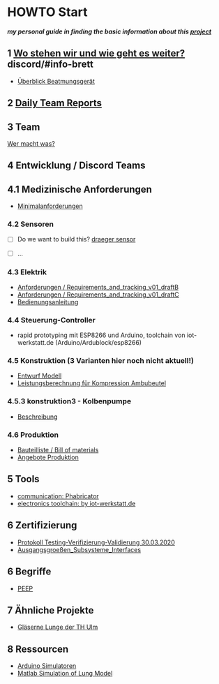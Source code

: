 # HOWTO Start

***my personal guide in finding the basic information about this [project](https://devpost.com/software/diy-beatmungsgerat)***

## 1 [Wo stehen wir und wie geht es weiter?](https://cdn.discordapp.com/attachments/693421256891957289/693454160758177872/Wo_stehen_wir_und_wie_kann_es_weitergehen.pdf) discord/#info-brett
- [Überblick Beatmungsgerät](https://youtu.be/OrpJNif2TN0)

## 2 [Daily Team Reports](https://drive.google.com/drive/folders/1Poj6eQrTGcuFaNvTQpUK7rhnsla_4bZM)

## 3 Team
[Wer macht was?]()

## 4 Entwicklung / Discord Teams

## 4.1 Medizinische Anforderungen
- [Minimalanforderungen](https://drive.google.com/file/d/1TL7LtARnfs0eHmBsbylj6cVH2k5HUjBI/view)

### 4.2 Sensoren

- [ ] Do we want to build this? [draeger sensor](https://www.intersurgical-webshop.de/artikel/e-FlowSensor_fr_Drger_Evita_Ventilatoren_auer_V500)
- [ ] ...


### 4.3 Elektrik

- [Anforderungen / Requirements_and_tracking_v01_draftB](https://docs.google.com/spreadsheets/d/1oL9XO6Ey1GSyyw_gpmk-_erB-_KR36lmKQfrJcQtAf0/edit#gid=0)
- [Anforderungen / Requirements_and_tracking_v01_draftC](https://docs.google.com/spreadsheets/d/1oL9XO6Ey1GSyyw_gpmk-_erB-_KR36lmKQfrJcQtAf0/edit#gid=437576008)
- [Bedienungsanleitung](https://docs.google.com/document/d/1diFWp0zVw1RVwhWoNN3_kPNcdyZHOF1CVrcSIN-Yl4k/edit#)

### 4.4 Steuerung-Controller
- rapid prototyping mit ESP8266 und Arduino, toolchain von iot-werkstatt.de (Arduino/Ardublock/esp8266)

### 4.5 Konstruktion (3 Varianten hier noch nicht aktuell!)
- [Entwurf Modell](https://cad.onshape.com/documents/ca3252cb6ee1b301e7aaa2a6/w/63ce40e8b005bb09dedd9581/e/d98ecacadf5dcafe85eaabc6)
- [Leistungsberechnung für Kompression Ambubeutel](https://drive.google.com/file/d/13MQIpCnQC3tWWwHfYjf9ZnM5vFkgXrqK/view)

### 4.5.3 konstruktion3 - Kolbenpumpe
- [Beschreibung](https://drive.google.com/file/d/1FVWSfbfxZAJ0tPTbkNpN0tFfh1SAgthM/view)

### 4.6 Produktion
- [Bauteilliste / Bill of materials](https://github.com/Heavy02011/diy-beatmungsgeraet/blob/master/production/BillOfMaterials.md)
- [Angebote Produktion](https://docs.google.com/spreadsheets/d/1LUdUw3KdKwsfoe5khSoW4la7FvFVV2GQ8lIa6iQQy2Q/edit#gid=0)

## 5 Tools
- [communication: Phabricator](https://diy-vent.vmcon.de)
- [electronics toolchain: by iot-werkstatt.de ](http://www.iot-werkstatt.de)

## 6 Zertifizierung
- [Protokoll Testing-Verifizierung-Validierung 30.03.2020](https://docs.google.com/document/d/1C4MVZzZEeGImjwaGV9cXWb1G6tRmLATtZ4t-pIGpXyI/edit)
- [Ausgangsgroeßen_Subsysteme_Interfaces](https://docs.google.com/drawings/d/19PCxqSuF3kLoVB6Y3_E7RkKJSa7In5nn7xe4Tx8x47I/edit)

## 6 Begriffe
- [PEEP](https://de.wikipedia.org/wiki/Positiver_endexspiratorischer_Druck)

## 7 Ähnliche Projekte
- [Gläserne Lunge der TH Ulm](https://www.youtube.com/watch?v=ssFJrhjCaZM)

## 8 Ressourcen
- [Arduino Simulatoren](https://www.blogsdna.com/31677/arduino-simulator.htm)
- [Matlab Simulation of Lung Model](https://in.mathworks.com/help/physmod/simscape/examples/medical-ventilator-with-lung-model.html)
